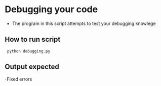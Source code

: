 # Debugging your code
- The program in this script attempts to test your debugging knowlege

## How to run script
` python debugging.py`
## Output expected
-Fixed errors
